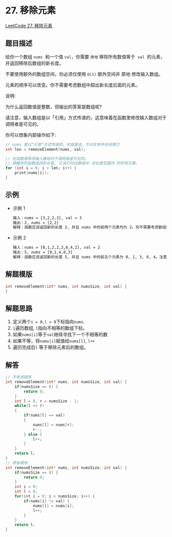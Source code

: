 # 27. 移除元素

[LeetCode 27. 移除元素](https://leetcode-cn.com/problems/remove-element/)

## 题目描述

给你一个数组 `nums`  和一个值 `val`，你需要 `原地` 移除所有数值等于  `val`  的元素，并返回移除后数组的新长度。

不要使用额外的数组空间，你必须仅使用 `O(1)` 额外空间并 原地 修改输入数组。

元素的顺序可以改变。你不需要考虑数组中超出新长度后面的元素。

说明:

为什么返回数值是整数，但输出的答案是数组呢?

请注意，输入数组是以「引用」方式传递的，这意味着在函数里修改输入数组对于调用者是可见的。

你可以想象内部操作如下:

```c
// nums 是以“引用”方式传递的。也就是说，不对实参作任何拷贝
int len = removeElement(nums, val);

// 在函数里修改输入数组对于调用者是可见的。
// 根据你的函数返回的长度, 它会打印出数组中 该长度范围内 的所有元素。
for (int i = 0; i < len; i++) {
    print(nums[i]);
}

```

## 示例

- 示例 1

  ```txt
  输入：nums = [3,2,2,3], val = 3
  输出：2, nums = [2,2]
  解释：函数应该返回新的长度 2, 并且 nums 中的前两个元素均为 2。你不需要考虑数组中超出新长度后面的元素。例如，函数返回的新长度为 2 ，而 nums = [2,2,3,3] 或 nums = [2,2,0,0]，也会被视作正确答案。
  ```

- 示例 2

  ```txt
  输入：nums = [0,1,2,2,3,0,4,2], val = 2
  输出：5, nums = [0,1,4,0,3]
  解释：函数应该返回新的长度 5, 并且 nums 中的前五个元素为 0, 1, 3, 0, 4。注意这五个元素可为任意顺序。你不需要考虑数组中超出新长度后面的元素。
  ```

## 解题模版

```c
int removeElement(int* nums, int numsSize, int val) {
}
```

## 解题思路

1. 定义两个`i = 0,l = 0`下标指向`nums`. 
1. `i`遍历数组, `l`指向不相等的数组下标。
1. 如果`nums[i]`等于`val`继续寻找下一个不相等的数
1. 如果不等，将`nums[i]`赋值给`nums[l]`, `l++`
1. 遍历完成后`l` 等于移除元素后的数组。

## 解答

```c
// 不考虑顺序
int removeElement(int* nums, int numsSize, int val) {
    if(numsSize == 0) {
        return 0;
    }
    int l = 0, r = numsSize - 1;
    while(l <= r)
    {
        if(nums[l] == val)
        {
            nums[l] = nums[r];
            r--;
        } else {
            l++;
        }
    }
    return l;
}
// 原有顺序
int removeElement(int* nums, int numsSize, int val) {
    if(numsSize == 0) {
        return 0;
    }
    int i = 0;
    int l = 0;
    for(int i = 0; i < numsSize; i++) {
        if(nums[i] != val) {
            nums[l] = nums[i];
            l++;
        }
    }
    return l;
}
```
